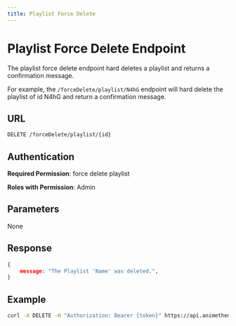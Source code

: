 ```yaml
---
title: Playlist Force Delete
---
```


# Playlist Force Delete Endpoint

The playlist force delete endpoint hard deletes a playlist and returns a confirmation message.

For example, the `/forceDelete/playlist/N4hG` endpoint will hard delete the playlist of id N4hG and return a confirmation message.

## URL

```sh
DELETE /forceDelete/playlist/{id}
```

## Authentication

**Required Permission**: force delete playlist

**Roles with Permission**: Admin

## Parameters

None

## Response

```json
{
    message: "The Playlist 'Name' was deleted.",
}
```

## Example

```bash
curl -X DELETE -H "Authorization: Bearer {token}" https://api.animethemes.moe/forceDelete/playlist/N4hG
```
